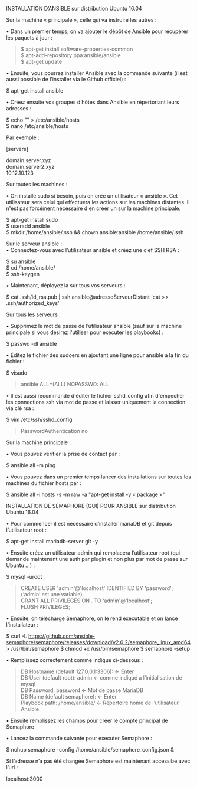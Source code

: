 INSTALLATION D’ANSIBLE sur distribution Ubuntu 16.04                                                
                                                                                                                                                
Sur la machine « principale », celle qui va instruire les autres :                                                                                                
                                                                                                                                                 
• Dans un premier temps, on va ajouter le dépôt de Ansible pour récupérer les paquets à jour :                                                                                                
                                                                                                                                                
>$ apt-get install software-properties-common                                                                                                
>$ apt-add-repository ppa:ansible/ansible                                                                                                
>$ apt-get update                                                                                                                                                
                                                                                                                                                
                                                                                                                                    
• Ensuite, vous pourrez installer Ansible avec la commande suivante (il est aussi possible de l’installer via le Github                                                officiel) :
                                                                                                                                                
$ apt-get install ansible                                                                                                                                                
                                                                                                                                                
                                                                                                                                                 
• Créez ensuite vos groupes d’hôtes dans Ansible en répertoriant leurs adresses :                                                                                                
                                                                                                                                                
$ echo "" > /etc/ansible/hosts                                                                                                
$ nano /etc/ansible/hosts                                                                                                
                                                                                                                                                
Par exemple :                                                                                                                                                
                                                                                                                                                
[servers]                                                                                                                                                
                                                                                                                                                
domain.server.xyz                                                                                                                                                 
domain.server2.xyz                                                                                                                                                
10.12.10.123                                                                                                                                                
                                                                                                                                                
Sur toutes les machines :                                                                                                                                                
                                                                                                                                                
• On installe sudo si besoin, puis on crée un utilisateur « ansible ». Cet utilisateur sera celui qui effectuera les actions                                                                                                                                                 sur les machines distantes. Il n'est pas forcément nécéssaire d'en créer un sur la machine principale.                                                                                                
                                                                                                                                                
$ apt-get install sudo                                                                                                                                                
$ useradd ansible                                                                                                                                                
$ mkdir /home/ansible/.ssh && chown ansible:ansible /home/ansible/.ssh                                                                                                                                                
                                                                                                                                                
Sur le serveur ansible :                                                                                                                                                
• Connectez-vous avec l’utilisateur ansible et créez une clef SSH RSA  :                                                                                                                                                
                                                                                                                                                                                                                                                                                                
$ su ansible                                                                                                                                                                                                                                                                                                
$ cd /home/ansible/	                                                                                                                                                
$ ssh-keygen                                                                                                                                                 
                                                                                                                                                
• Maintenant, déployez la sur tous vos serveurs :                                                                                                                                                
                                                                                                                                                
$ cat .ssh/id_rsa.pub | ssh ansible@adresseServeurDistant 'cat >> .ssh/authorized_keys'                                                                                                                                                
                                                                                                                                                
Sur tous les serveurs :                                                                                                                                                
                                                                                                                                                
• Supprimez le mot de passe de l’utilisateur ansible (sauf sur la machine principale si vous désirez l'utiliser pour executer les playbooks) :                                                                                                                                                
                                                                                                                                                
$ passwd -dl ansible                                                                                                                                                
                                                                                                                                                
• Éditez le fichier des sudoers en ajoutant une ligne pour ansible à la fin du fichier :                                                                                                                                                
                                                                                                                                                
$ visudo                                                                                                                                                
> ansible ALL=(ALL) NOPASSWD: ALL                                                                                                                                                
                                                                                                                                                
• Il est aussi recommandé d'éditer le fichier sshd_config afin d'empecher les connections ssh via mot de passe et laisser uniquement la connection via clé rsa :                                                                                                                                                
                                                                                                                                                
$ vim /etc/ssh/sshd_config                                                                                                                                                 
> PasswordAuthentication no                                                                                                                                                
                                                                                                                                                
Sur la machine principale :                                                                                                                                                
                                                                                                                                                
• Vous pouvez verifier la prise de contact par :                                                                                                                                                
                                                                                                                                                
$ ansible all -m ping	                                                                                                                                                
                                                                                                                                                
• Vous pouvez dans un premier temps lancer des installations sur toutes les machines du fichier hosts par :                                                                                                                                                 
                                                                                                                                                
$ ansible all -i hosts -s -m raw -a "apt-get install -y « package »"                                                                                                                                                
                                                                                                                                                
                                                                                                                                                
                                                                                                                                                
INSTALLATION DE SEMAPHORE (GUI) POUR ANSIBLE sur distribution Ubuntu 16.04                                                                                                                                                
                                                                                                                                                
• Pour commencer il est nécéssaire d’installer mariaDB et git depuis l’utilisateur root :                                                                                                                                                
                                                                                                                                                
$ apt-get install mariadb-server git -y                                                                                                                                                
                                                                                                                                                
• Ensuite créez un utilisateur admin qui remplacera l’utilisateur root (qui demande maintenant une auth par plugin et non plus par mot de passe sur Ubuntu …) :

$ mysql -uroot
> CREATE USER 'admin'@'localhost' IDENTIFIED BY 'password'; (‘admin’ est une variable)                                 
> GRANT ALL PRIVILEGES ON *.* TO 'admin'@'localhost';                                                              
> FLUSH PRIVILEGES;                                                                                             

• Ensuite, on télécharge Semaphore, on le rend executable et on lance l’installateur :

$ curl -L https://github.com/ansible-semaphore/semaphore/releases/download/v2.0.2/semaphore_linux_amd64 > /usr/bin/semaphore
$ chmod +x /usr/bin/semaphore
$ semaphore -setup

• Remplissez correctement comme indiqué ci-dessous :
> DB Hostname (default 127.0.0.1:3306): <- Enter                                                                  
> DB User (default root): admin  <- comme indiqué a l’initialisation de mysql                                 
> DB Password: password  <- Mot de passe MariaDB                                                                  
> DB Name (default semaphore):   <- Enter                                                                                                   
> Playbook path: /home/ansible/ <- Répertoire home de l’utilisateur Ansible                                                                  

• Ensuite remplissez les champs pour créer le compte principal de Semaphore

• Lancez la commande suivante pour executer Semaphore :

$ nohup semaphore -config /home/ansible/semaphore_config.json &

Si l’adresse n’a pas été changée Semaphore est maintenant accessibe avec l’url : 

localhost:3000
